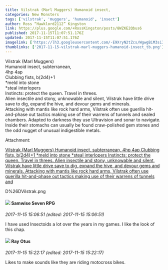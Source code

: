 ```yaml
---
title: Vilstrak (Marl Muggers) Humanoid insect,
categories: New Monsters
tags: ['vilstrak', 'muggers', 'humanoid', 'insect']
author: Ross “Hawklord2112” Kingston
link: https://plus.google.com/+RossKingston/posts/8WZKE2Qbus6
published: 2017-11-15T11:07:51.176Z
updated: 2017-11-15T11:07:51.176Z
imagelink: ['https://lh3.googleusercontent.com/-E9XryN2tZcs/WgwgBiM3siI/AAAAAAAD7Rc/FbWH1bOfUzUcsfE6PV8hDDoqKaf9OTZygCJoC/w211-h301/D%252526DVilstrak.png']
thumblinks: ['2017-11-15-vilstrak-marl-muggers-humanoid-insect_tb.png']
---
```


Vilstrak (Marl Muggers)<br />Humanoid insect, subterranean,<br />4hp 4ap<br />Clubbing fists, b(2d4)+1<br />*meld into stone<br />*steal interlopers<br />Instincts: protect the queen. Travel in threes.<br />Alien insectile and stony, unknowable and silent, Vilstrak have little drive save to dig, expand the hive, and devour gems and minerals.<br />Attacking with mantis like rock hard arms, Vilstrak often use guerilla hit-and-phase out tactics making use of their warrens of tunnels and sealed chambers. Adapted to darkness they use Ultravision and sonar to navigate.<br />Inside their stomachs can usually be found craw-polished gem stones and the odd nugget of unusual indigestible metals. 


Attachment:

<a href='https://plus.google.com/photos/111339504073837053815/albums/6488596377463810177/6488596373866787362?sqi=100084733231320276299&sqsi=a00a0016-f654-4964-9167-775a274a627c'>Vilstrak (Marl Muggers)
Humanoid insect, subterranean,
4hp 4ap
Clubbing fists, b(2d4)+1
*meld into stone
*steal interlopers
Instincts: protect the queen. Travel in threes.
Alien insectile and stony, unknowable and silent, Vilstrak have little drive save to dig, expand the hive, and devour gems and minerals.
Attacking with mantis like rock hard arms, Vilstrak often use guerilla hit-and-phase out tactics making use of their warrens of tunnels and</a>


D%26DVilstrak.png
<div id='comment z134ttiapuewylwlg23zjfipaxzxddpku'>
  <h4><img src='{{site.baseurl}}//images/avatars/117054409347030464598_photo.jpg'> Samwise Seven RPG</h4>
      <p><cite>2017-11-15 15:06:51 (edited: 2017-11-15 15:06:51)</cite></p>
        <p>I have used Insectoids a lot over the years in my games.  I like the look of this chap.</p>
</div>
        

<div id='comment z134ttiapuewylwlg23zjfipaxzxddpku'>
  <h4><img src='{{site.baseurl}}//images/avatars/100495092599585582455_photo.jpg'> Ray Otus</h4>
      <p><cite>2017-11-15 15:22:17 (edited: 2017-11-15 15:22:17)</cite></p>
        <p>Likes to make sounds like they are riding motocross bikes.</p>
</div>
        
